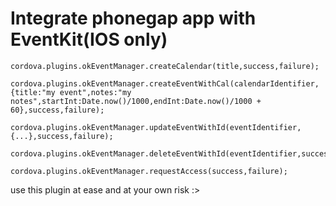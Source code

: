 Integrate phonegap app with EventKit(IOS only)
=============

    cordova.plugins.okEventManager.createCalendar(title,success,failure);
    
    cordova.plugins.okEventManager.createEventWithCal(calendarIdentifier,{title:"my event",notes:"my notes",startInt:Date.now()/1000,endInt:Date.now()/1000 + 60},success,failure);
    
    cordova.plugins.okEventManager.updateEventWithId(eventIdentifier,{...},success,failure);
    
    cordova.plugins.okEventManager.deleteEventWithId(eventIdentifier,success,failure);
    
    cordova.plugins.okEventManager.requestAccess(success,failure);

use this plugin at ease and at your own risk :>
